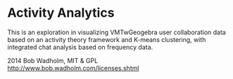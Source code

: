 Activity Analytics
=================

This is an exploration in visualizing VMTwGeogebra user collaboration data based on an activity theory framework and K-means clustering, with integrated chat analysis based on frequency data. 

2014 Bob Wadholm, MIT & GPL http://www.bob.wadholm.com/licenses.shtml
